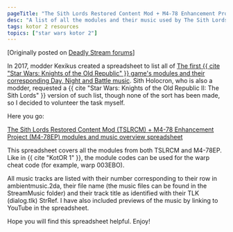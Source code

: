 ```yaml
---
pageTitle: "The Sith Lords Restored Content Mod + M4-78 Enhancement Project Modules, Warp Codes & Music Overview"
desc: "A list of all the modules and their music used by The Sith Lords Restored Content Mod and the M4-78 Enhancement Project, including codes for the warp cheat."
tags: kotor 2 resources
topics: ["star wars kotor 2"]
---
```


\[Originally posted on [Deadly Stream forums](https://deadlystream.com/topic/9541-tslrcm-m4-78ep-modules-warp-codes-music-overview/)\]

In 2017, modder Kexikus created a spreadsheet to list all of [The first {{ cite "Star Wars: Knights of the Old Republic" }} game's modules and their corresponding Day, Night and Battle music](https://deadlystream.com/topic/5101-k1-music-overview-and-warp-code-list/). Sith Holocron, who is also a modder, requested a {{ cite "Star Wars: Knights of the Old Republic II: The Sith Lords" }} version of such list, though none of the sort has been made, so I decided to volunteer the task myself.

Here you go:

[The Sith Lords Restored Content Mod (TSLRCM) + M4-78 Enhancement Project (M4-78EP) modules and music overview spreadsheet](https://docs.google.com/spreadsheets/d/1HWJaCCIEiDVQxDDBjJ0jRWK1mUydoDdc7p7NdtRGdPQ/edit#gid=0)

This spreadsheet covers all the modules from both TSLRCM and M4-78EP. Like in {{ cite "KotOR 1" }}, the module codes can be used for the warp cheat code (for example, warp 003EBO).

All music tracks are listed with their number corresponding to their row in ambientmusic.2da, their file name (the music files can be found in the StreamMusic folder) and their track title as identified with their TLK (dialog.tlk) StrRef. I have also included previews of the music by linking to YouTube in the spreadsheet.

Hope you will find this spreadsheet helpful. Enjoy!
